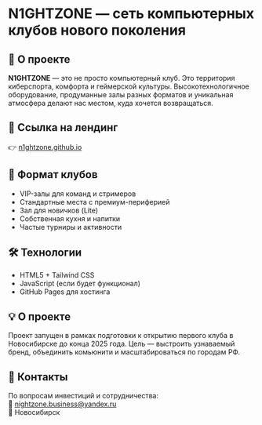 # N1GHTZONE — сеть компьютерных клубов нового поколения

## 🌌 О проекте
**N1GHTZONE** — это не просто компьютерный клуб. Это территория киберспорта, комфорта и геймерской культуры. Высокотехнологичное оборудование, продуманные залы разных форматов и уникальная атмосфера делают нас местом, куда хочется возвращаться.

## 🔗 Ссылка на лендинг
👉 [n1ghtzone.github.io](https://n1ghtzone.github.io)

## 🚀 Формат клубов
- VIP-залы для команд и стримеров
- Стандартные места с премиум-периферией
- Зал для новичков (Lite)
- Собственная кухня и напитки
- Частые турниры и активности

## 🛠️ Технологии
- HTML5 + Tailwind CSS
- JavaScript (если будет функционал)
- GitHub Pages для хостинга

## 💡 О проекте
Проект запущен в рамках подготовки к открытию первого клуба в Новосибирске до конца 2025 года. Цель — выстроить узнаваемый бренд, объединить комьюнити и масштабироваться по городам РФ.

## 📩 Контакты
По вопросам инвестиций и сотрудничества:  
📧 nightzone.business@yandex.ru  
📍 Новосибирск
